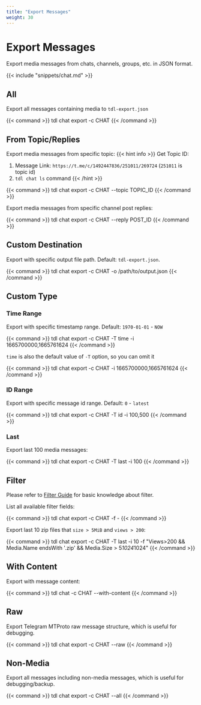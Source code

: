 ```yaml
---
title: "Export Messages"
weight: 30
---
```


# Export Messages

Export media messages from chats, channels, groups, etc. in JSON format.

{{< include "snippets/chat.md" >}}

## All

Export all messages containing media to `tdl-export.json`

{{< command >}}
tdl chat export -c CHAT
{{< /command >}}

## From Topic/Replies

Export media messages from specific topic:
{{< hint info >}}
Get Topic ID:

1. Message Link: `https://t.me/c/1492447836/251011/269724` (`251011` is topic id)
2. `tdl chat ls` command
   {{< /hint >}}

{{< command >}}
tdl chat export -c CHAT --topic TOPIC_ID
{{< /command >}}

Export media messages from specific channel post replies:

{{< command >}}
tdl chat export -c CHAT --reply POST_ID
{{< /command >}}

## Custom Destination

Export with specific output file path. Default: `tdl-export.json`.

{{< command >}}
tdl chat export -c CHAT -o /path/to/output.json
{{< /command >}}

## Custom Type

### Time Range

Export with specific timestamp range. Default: `1970-01-01` - `NOW`

{{< command >}}
tdl chat export -c CHAT -T time -i 1665700000,1665761624
{{< /command >}}

`time` is also the default value of `-T` option, so you can omit it

{{< command >}}
tdl chat export -c CHAT -i 1665700000,1665761624
{{< /command >}}

### ID Range

Export with specific message id range. Default: `0` - `latest`

{{< command >}}
tdl chat export -c CHAT -T id -i 100,500
{{< /command >}}

### Last

Export last 100 media messages:

{{< command >}}
tdl chat export -c CHAT -T last -i 100
{{< /command >}}

## Filter

Please refer to [Filter Guide](/reference/expr) for basic knowledge about filter.

List all available filter fields:

{{< command >}}
tdl chat export -c CHAT -f -
{{< /command >}}

Export last 10 zip files that `size > 5MiB` and `views > 200`:

{{< command >}}
tdl chat export -c CHAT -T last -i 10 -f "Views>200 && Media.Name endsWith '.zip' && Media.Size > 5*1024*1024"
{{< /command >}}

## With Content

Export with message content:

{{< command >}}
tdl chat -c CHAT --with-content
{{< /command >}}

## Raw

Export Telegram MTProto raw message structure, which is useful for debugging.

{{< command >}}
tdl chat export -c CHAT --raw
{{< /command >}}

## Non-Media

Export all messages including non-media messages, which is useful for debugging/backup.

{{< command >}}
tdl chat export -c CHAT --all
{{< /command >}}
